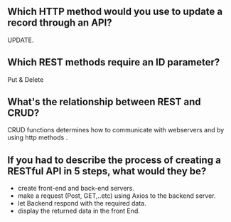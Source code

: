 ## Which HTTP method would you use to update a record through an API?
UPDATE.


## Which REST methods require an ID parameter?
Put & Delete 






## What's the relationship between REST and CRUD?

CRUD functions determines how to communicate with webservers and by using http methods .



## If you had to describe the process of creating a RESTful API in 5 steps, what would they be?

- create front-end and back-end servers.
- make a request (Post, GET,..etc) using Axios to the backend server.
- let Backend respond with the required data.
- display the returned data in the front End.
